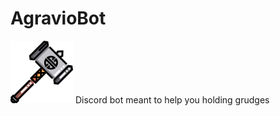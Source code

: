 # AgravioBot
<img src="./AgravioBot/Resources/hammer_by_Freepik.png" alt="logo" width="100px"/> Discord bot meant to help you holding grudges
